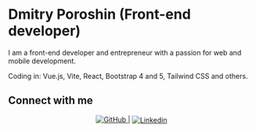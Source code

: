 # Dmitry Poroshin (Front-end developer)

I am a front-end developer and entrepreneur with a passion for web and mobile development.

Coding in: Vue.js, Vite, React, Bootstrap 4 and 5, Tailwind CSS and others.

## Connect with me

<p align="center">
  <a href="https://github.com/poroshindm">
    <img aligh="center" alt="GitHub" src="https://img.shields.io/badge/Follow%20me%20on%20Github-informational?style=flat&logo=github&logoColor=E15718&color=black"/>
  </a> | 
  <a href="https://www.linkedin.com/in/dmitry-poroshin-0a8259258/">
    <img align="center" alt="Linkedin" src="https://img.shields.io/badge/Contact%20me%20on%20LinkedIn-informational?style=flat&logo=linkedin&logoColor=E15718&color=black"/>
  </a>
</p>
